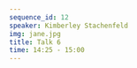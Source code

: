 ```yaml
---
sequence_id: 12
speaker: Kimberley Stachenfeld
img: jane.jpg
title: Talk 6
time: 14:25 - 15:00
---
```

